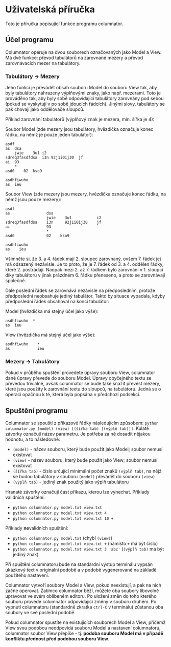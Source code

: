 # Uživatelská příručka
Toto je příručka popisující funkce programu columnator.

## Účel programu
Columnator operuje na dvou souborech označovaných jako Model a View.
Má dvě funkce: převod tabulátorů na zarovnané mezery a převod zarovnávacích mezer na tabulátory.

### Tabulátory → Mezery
Jeho funkcí je převádět obsah souboru Model do souboru View tak, aby byly tabulátory nahrazeny výplňovými znaky, jako např. mezerami.
Toto je prováděno tak, aby byly sobě odpovídající tabulátory zarovnány pod sebou (pokud se vyskytují v po sobě jdoucích řádcích).
Jinými slovy, tabulátory se pak chovají jako oddělovače sloupců.

Příklad zarovnání tabulátorů (výplňový znak je mezera, min. šířka je 4):

Soubor Model (zde mezery jsou tabulátory, hvězdička označuje konec řádku, na němž je pouze jeden tabulátor):
```
asdf
as	dsa
	jwie	3u1	i2
sdreq3fasdfdsa	i3n	92j1i0ij30	jf
ai	93
	*
asd0	02	kso9

asdhfiwuho
as	ieu
```

Soubor View (zde mezery jsou mezery, hvězdička označuje konec řádku, na němž jsou pouze mezery):
```
asdf
as                dsa
                  jwie    3u1           i2
sdreq3fasdfdsa    i3n     92j1i0ij30    jf
ai                93
                  *
asd0              02    kso9

asdhfiwuho
as    ieu
```

Všimněte si, že 3. a 4. řádek mají 2. sloupec zarovnaný, ovšem 7. řádek jej má odsazený nezávisle.
Je to proto, že je 7. řádek od 3. a 4. oddělen řádky, které 2. postrádají.
Naopak mezi 2. až 7. řádkem bylo zarovnání v 1. sloupci díky tabulátoru v jinak prázdném 6. řádku přeneseno, a proto se zarovnávají společně.

Dále poslední řádek se zarovnává nezávisle na předposledním, protože předposlední neobsahuje jediný tabulátor.
Takto by situace vypadala, kdyby předposlední řádek obsahoval na konci tabulátor:

Model (hvězdička má stejný účel jako výše):
```
asdhfiwuho	*
as	ieu
```

View (hvězdička má stejný účel jako výše):
```
asdhfiwuho    *
as            ieu
```

### Mezery → Tabulátory
Pokud v průběhu spuštění provedete úpravy souboru View, columnator dané úpravy převede do souboru Model.
Úpravy obyčejného textu se převedou triviálně, avšak columnator se bude také snažit převést mezery,
které jsou použity k zarovnání textu do sloupců, na tabulátoru.
Jedná se o operaci opačnou k té, která byla popsána v předchozí podsekci.

## Spuštění programu
Columnator se spouští z příkazové řádky následujícím způsobem: `python columnator.py (model) (view) [(šířka tab) [(výplň tab)]]`.
Kulaté závorky označují název parametru. Je potřeba za ně dosadit nějakou hodnotu, a to následovně:

- `(model)` - název souboru, který bude použit jako Model; soubor nemusí existovat
- `(view)` - název souboru, který bude použit jako View; soubor nemusí existovat
- `(šířka tab)` - číslo určující minimální počet znaků `(výplň tab)`, na nějž se budou tabulátory v souboru `(model)` převádět do souboru `(view)`
- `(výplň tab)` - jediný znak použitý jako výplň tabulátoru

Hranaté závorky označují část příkazu, kterou lze vynechat. Příklady validních spuštění:

- `python columnator.py model.txt view.txt`
- `python columnator.py model.txt view.txt 4`
- `python columnator.py model.txt view.txt 10 +`

Příklady **ne**validních spuštění:

- `python columnator.py model.txt` (chybí `(view)`)
- `python columnator.py model.txt view.txt +` (namísto `+` má být číslo)
- `python columnator.py model.txt view.txt 3 'abc'` (`(výplň tab)` má být jediný znak)

Při spuštění columnatoru bude na standardní výstup terminálu vypsán ukázkový text v originální podobě
a v podobě vygenerované na základě použitého nastavení.

Columnator vytvoří soubory Model a View, pokud neexistují, a pak na nich začne operovat.
Zatímco columnator běží, můžete oba soubory libovolně upravovat ve svém oblíbeném editoru.
Po uložení změn do toho kterého souboru provede columnator odpovídající změny v souboru druhém.
Po vypnutí columnatoru (standardně zkratka `ctrl-C` v terminálu) zůstanou oba soubory ve své poslední podobě.

Pokud columnator spustíte na existujících souborech Model a View, přičemž View svou podobou neodpovídá souboru Model a nastavení columnatoru,
columnator soubor View přepíše - tj. **podoba souboru Model má v případě konfliktu přednost před podobou souboru View**.
